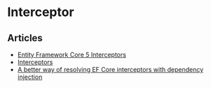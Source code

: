 # Interceptor

## Articles
- [Entity Framework Core 5 Interceptors](https://khalidabuhakmeh.com/entity-framework-core-5-interceptors)
- [Interceptors](https://learn.microsoft.com/en-us/ef/core/logging-events-diagnostics/interceptors)
- [A better way of resolving EF Core interceptors with dependency injection](https://mderriey.com/2020/09/12/resolve-ef-core-interceptors-with-dependency-injection/)